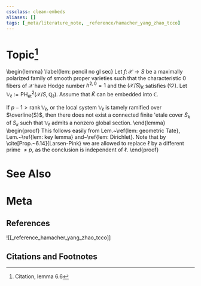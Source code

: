 ```yaml
---
cssclass: clean-embeds
aliases: []
tags: [_meta/literature_note, _reference/hamacher_yang_zhao_tcco]
---
```

# Topic[^1]
\begin{lemma}
\label{lem: pencil no gl sec}
Let $f \colon \mathscr{X} \to S$ be a maximally polarized family of smooth proper varieties such that the characteristic $0$ fibers of $\mathscr{X}$ have Hodge number $h^{2, 0} = 1$ and the $(\mathscr{X}/S)_K$ satisfies $(\heartsuit)$. Let $\mathbb{V}_\ell := \mathrm{PH}^2_\mathrm{{\acute{e}}t}(\mathscr{X}/S, \mathbb{Q}_\ell)$. Assume that $\bar{K}$ can be embedded into $\mathbb{C}$. 

If $p - 1> \mathrm{rank\,} \mathbb{V}_\ell$, or the local system $\mathbb{V}_\ell$ is tamely ramified over $\overline{S}$, then there does not exist a connected finite \'etale cover $\widetilde{S}_k$ of $S_k$ such that $\mathbb{V}_\ell$ admits a nonzero global section.
\end{lemma}
\begin{proof}
This follows easily from Lem.~\ref{lem: geometric Tate}, Lem.~\ref{lem: key lemma} and~\ref{lem: Dirichlet}. Note that by \cite[Prop.~6.14]{Larsen-Pink} we are allowed to replace $\ell$ by a different prime $\neq p$, as the conclusion is independent of $\ell$. 
\end{proof}

# See Also

# Meta
## References
![[_reference_hamacher_yang_zhao_tcco]]


## Citations and Footnotes
[^1]: Citation, lemma 6.6